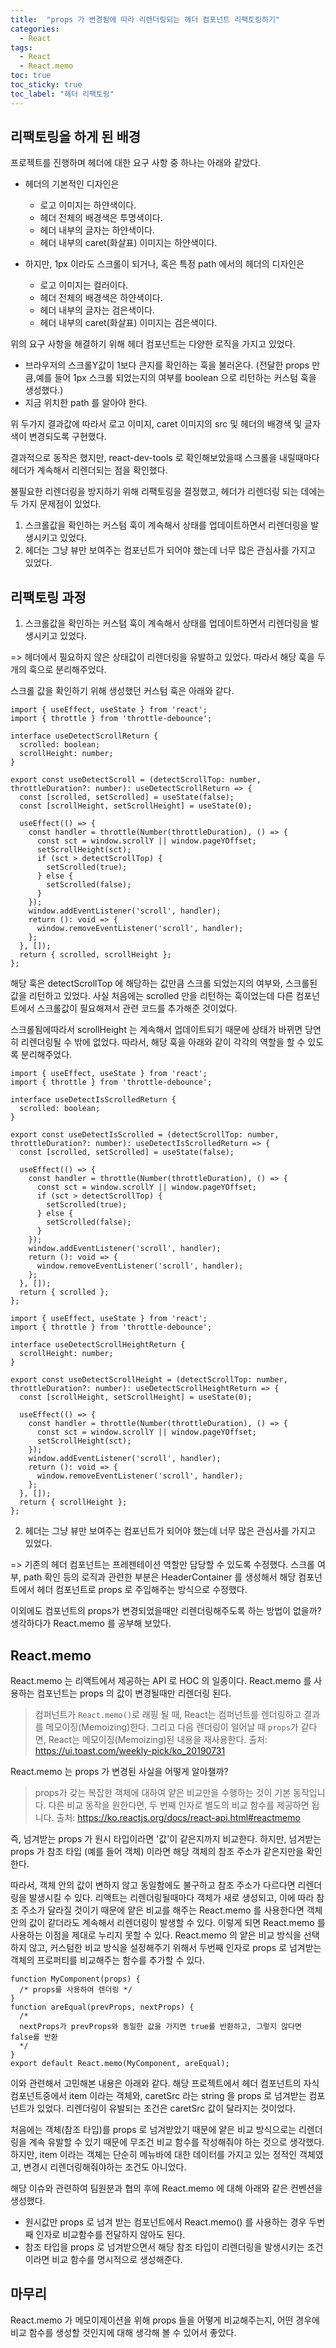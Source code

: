 ```yaml
---
title:  "props 가 변경됨에 따라 리렌더링되는 헤더 컴포넌트 리팩토링하기"
categories: 
  - React
tags:
  - React
  - React.memo
toc: true
toc_sticky: true
toc_label: "헤더 리팩토링"
---
```



## 리팩토링을 하게 된 배경
프로젝트를 진행하며 헤더에 대한 요구 사항 중 하나는 아래와 같았다.
- 헤더의 기본적인 디자인은
	- 로고 이미지는 하얀색이다.
	- 헤더 전체의 배경색은 투명색이다.
	- 헤더 내부의 글자는 하얀색이다.
	- 헤더 내부의 caret(화살표) 이미지는 하얀색이다.
	
- 하지만, 1px 이라도 스크롤이 되거나, 혹은 특정 path 에서의 헤더의 디자인은
	- 로고 이미지는 컬러이다.
	- 헤더 전체의 배경색은 하얀색이다.
	- 헤더 내부의 글자는 검은색이다.
	- 헤더 내부의 caret(화살표) 이미지는 검은색이다.

위의 요구 사항을 해결하기 위해 헤더 컴포넌트는 다양한 로직을 가지고 있었다.
- 브라우저의 스크롤Y값이 1보다 큰지를 확인하는 훅을 불러온다. (전달한 props 만큼,예를 들어 1px 스크롤 되었는지의 여부를 boolean 으로 리턴하는 커스텀 훅을 생성했다.)
- 지금 위치한 path 를 알아야 한다.

위 두가지 결과값에 따라서 로고 이미지, caret 이미지의 src 및 헤더의 배경색 및 글자색이 변경되도록 구현했다.

결과적으로 동작은 했지만, react-dev-tools 로 확인해보았을때 스크롤을 내릴때마다 헤더가 계속해서 리렌더되는 점을 확인했다.

불필요한 리렌더링을 방지하기 위해 리팩토링을 결정했고, 헤더가 리렌더링 되는 데에는 두 가지 문제점이 있었다.
1. 스크롤값을 확인하는 커스텀 훅이 계속해서 상태를 업데이트하면서 리렌더링을 발생시키고 있었다.
2. 헤더는 그냥 뷰만 보여주는 컴포넌트가 되어야 했는데 너무 많은 관심사를 가지고 있었다.


## 리팩토링 과정
1. 스크롤값을 확인하는 커스텀 훅이 계속해서 상태를 업데이트하면서 리렌더링을 발생시키고 있었다.

=> 헤더에서 필요하지 않은 상태값이 리렌더링을 유발하고 있었다. 따라서 해당 훅을 두 개의 훅으로 분리해주었다.

스크롤 값을 확인하기 위해 생성했던 커스텀 훅은 아래와 같다.

```
import { useEffect, useState } from 'react';
import { throttle } from 'throttle-debounce';

interface useDetectScrollReturn {
  scrolled: boolean;
  scrollHeight: number;
}

export const useDetectScroll = (detectScrollTop: number, throttleDuration?: number): useDetectScrollReturn => {
  const [scrolled, setScrolled] = useState(false);
  const [scrollHeight, setScrollHeight] = useState(0);

  useEffect(() => {
    const handler = throttle(Number(throttleDuration), () => {
      const sct = window.scrollY || window.pageYOffset;
      setScrollHeight(sct);
      if (sct > detectScrollTop) {
        setScrolled(true);
      } else {
        setScrolled(false);
      }
    });
    window.addEventListener('scroll', handler);
    return (): void => {
      window.removeEventListener('scroll', handler);
    };
  }, []);
  return { scrolled, scrollHeight };
};
```

해당 훅은 detectScrollTop 에 해당하는 값만큼 스크롤 되었는지의 여부와, 스크롤된 값을 리턴하고 있었다.
사실 처음에는 scrolled 만을 리턴하는 훅이었는데 다른 컴포넌트에서 스크롤값이 필요해져서 관련 코드를 추가해준 것이었다.

스크롤됨에따라서 scrollHeight 는 계속해서 업데이트되기 때문에 상태가 바뀌면 당연히 리렌더링될 수 밖에 없었다.
따라서, 해당 훅을 아래와 같이 각각의 역할을 할 수 있도록 분리해주었다.

```
import { useEffect, useState } from 'react';
import { throttle } from 'throttle-debounce';

interface useDetectIsScrolledReturn {
  scrolled: boolean;
}

export const useDetectIsScrolled = (detectScrollTop: number, throttleDuration?: number): useDetectIsScrolledReturn => {
  const [scrolled, setScrolled] = useState(false);

  useEffect(() => {
    const handler = throttle(Number(throttleDuration), () => {
      const sct = window.scrollY || window.pageYOffset;
      if (sct > detectScrollTop) {
        setScrolled(true);
      } else {
        setScrolled(false);
      }
    });
    window.addEventListener('scroll', handler);
    return (): void => {
      window.removeEventListener('scroll', handler);
    };
  }, []);
  return { scrolled };
};
```

```
import { useEffect, useState } from 'react';
import { throttle } from 'throttle-debounce';

interface useDetectScrollHeightReturn {
  scrollHeight: number;
}

export const useDetectScrollHeight = (detectScrollTop: number, throttleDuration?: number): useDetectScrollHeightReturn => {
  const [scrollHeight, setScrollHeight] = useState(0);

  useEffect(() => {
    const handler = throttle(Number(throttleDuration), () => {
      const sct = window.scrollY || window.pageYOffset;
      setScrollHeight(sct);
    });
    window.addEventListener('scroll', handler);
    return (): void => {
      window.removeEventListener('scroll', handler);
    };
  }, []);
  return { scrollHeight };
};
```

2. 헤더는 그냥 뷰만 보여주는 컴포넌트가 되어야 했는데 너무 많은 관심사를 가지고 있었다.

=> 기존의 헤더 컴포넌트는 프레젠테이션 역할만 담당할 수 있도록 수정했다.
스크롤 여부, path 확인 등의 로직과 관련한 부분은 HeaderContainer 를 생성해서 해당 컴포넌트에서 헤더 컴포넌트로 props 로 주입해주는 방식으로 수정했다.

이외에도 컴포넌트의 props가 변경되었을때만 리렌더링해주도록 하는 방법이 없을까? 생각하다가 React.memo 를 공부해 보았다.

## React.memo
React.memo 는 리액트에서 제공하는 API 로 HOC 의 일종이다. 
React.memo 를 사용하는 컴포넌트는 props 의 값이 변경될때만 리렌더링 된다.

> 컴퍼넌트가 `React.memo()`로 래핑 될 때, React는 컴퍼넌트를 렌더링하고 결과를 메모이징(Memoizing)한다. 그리고 다음 렌더링이 일어날 때 `props`가 같다면, React는 메모이징(Memoizing)된 내용을 재사용한다.
> 출처: https://ui.toast.com/weekly-pick/ko_20190731

React.memo 는 props 가 변경된 사실을 어떻게 알아챌까?

> props가 갖는 복잡한 객체에 대하여 얕은 비교만을 수행하는 것이 기본 동작입니다. 다른 비교 동작을 원한다면, 두 번째 인자로 별도의 비교 함수를 제공하면 됩니다.
> 출처: https://ko.reactjs.org/docs/react-api.html#reactmemo

즉, 넘겨받는 props 가 원시 타입이라면 '값'이 같은지까지 비교한다. 하지만, 넘겨받는 props 가 참조 타입 (예를 들어 객체) 이라면 해당 객체의 참조 주소가 같은지만을 확인한다.

따라서, 객체 안의 값이 변하지 않고 동일함에도 불구하고 참조 주소가 다르다면 리렌더링을 발생시킬 수 있다.
리액트는 리렌더링될때마다 객체가 새로 생성되고, 이에 따라 참조 주소가 달라질 것이기 때문에 얕은 비교를 해주는 React.memo 를 사용한다면 객체 안의 값이 같더라도 계속해서 리렌더링이 발생할 수 있다.
이렇게 되면 React.memo 를 사용하는 이점을 제대로 누리지 못할 수 있다.
React.memo 의 얕은 비교 방식을 선택하지 않고, 커스텀한 비교 방식을 설정해주기 위해서 두번째 인자로 props 로 넘겨받는 객체의 프로퍼티를 비교해주는 함수를 추가할 수 있다.

```
function MyComponent(props) {
  /* props를 사용하여 렌더링 */
}
function areEqual(prevProps, nextProps) {
  /*
  nextProps가 prevProps와 동일한 값을 가지면 true를 반환하고, 그렇지 않다면 false를 반환
  */
}
export default React.memo(MyComponent, areEqual);
```

이와 관련해서 고민해본 내용은 아래와 같다.
해당 프로젝트에서 헤더 컴포넌트의 자식 컴포넌트중에서 item 이라는 객체와, caretSrc 라는 string 을 props 로 넘겨받는 컴포넌트가 있었다.
리렌더링이 유발되는 조건은 caretSrc 값이 달라지는 것이었다.

처음에는 객체(참조 타입)를 props 로 넘겨받았기 때문에 얕은 비교 방식으로는 리렌더링을 계속 유발할 수 있기 때문에 무조건 비교 함수를 작성해줘야 하는 것으로 생각했다.
하지만, item 이라는 객체는 단순히 메뉴바에 대한 데이터를 가지고 있는 정적인 객체였고, 변경시 리렌더링해줘야하는 조건도 아니었다.

해당 이슈와 관련하여 팀원분과 협의 후에 React.memo 에 대해 아래와 같은 컨벤션을 생성했다.
-   원시값만 props 로 넘겨 받는 컴포넌트에서 React.memo() 를 사용하는 경우 두번째 인자로 비교함수를 전달하지 않아도 된다.
-   참조 타입을 props 로 넘겨받으면서 해당 참조 타입이 리렌더링을 발생시키는 조건이라면 비교 함수를 명시적으로 생성해준다.


## 마무리
React.memo 가 메모이제이션을 위해 props 들을 어떻게 비교해주는지, 어떤 경우에 비교 함수를 생성할 것인지에 대해 생각해 볼 수 있어서 좋았다.
